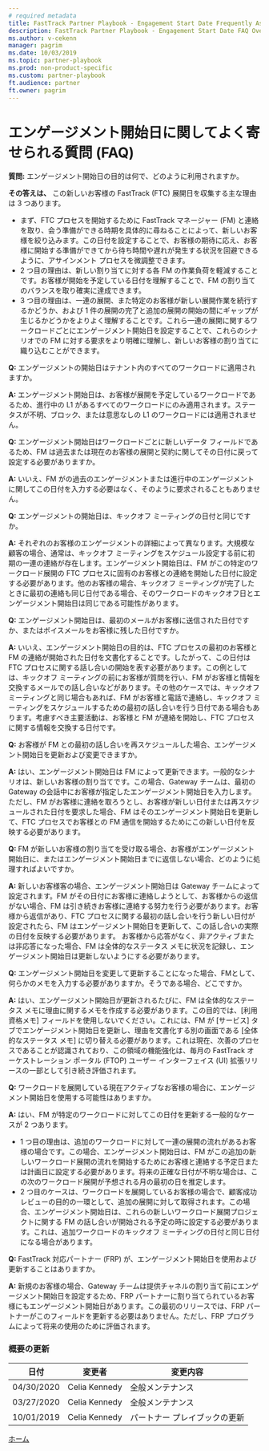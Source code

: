 ```yaml
---
# required metadata  
title: FastTrack Partner Playbook - Engagement Start Date Frequently Asked Questions (FAQ)
description: FastTrack Partner Playbook - Engagement Start Date FAQ Overview
ms.author: v-cekenn
manager: pagrim
ms.date: 10/03/2019  
ms.topic: partner-playbook  
ms.prod: non-product-specific  
ms.custom: partner-playbook  
ft.audience: partner  
ft.owner: pagrim
---
```

   
# エンゲージメント開始日に関してよく寄せられる質問 (FAQ)

**質問:** エンゲージメント開始日の目的は何で、どのように利用されますか。

**その答えは、** この新しいお客様の FastTrack (FTC) 展開日を収集する主な理由は 3 つあります。

- まず、FTC プロセスを開始するために FastTrack マネージャー (FM) と連絡を取り、会う準備ができる時期を具体的に尋ねることによって、新しいお客様を絞り込みます。この日付を設定することで、お客様の期待に応え、お客様に開始する準備ができてから待ち時間や遅れが発生する状況を回避できるように、アサインメント プロセスを微調整できます。
- 2 つ目の理由は、新しい割り当てに対する各 FM の作業負荷を軽減することです。お客様が開始を予定している日付を理解することで、FM の割り当てのバランスを取り確実に達成できます。
- 3 つ目の理由は、一連の展開、また特定のお客様が新しい展開作業を続行するかどうか、および 1 件の展開の完了と追加の展開の開始の間にギャップが生じるかどうかをよりよく理解することです。これら一連の展開に関するワークロードごとにエンゲージメント開始日を設定することで、これらのシナリオでの FM に対する要求をより明確に理解し、新しいお客様の割り当てに織り込むことができます。

**Q:** エンゲージメントの開始日はテナント内のすべてのワークロードに適用されますか。

**A:** エンゲージメント開始日は、お客様が展開を予定しているワークロードであるため、進行中の L1 があるすべてのワークロードにのみ適用されます。ステータスが不明、ブロック、または意思なしの L1 のワークロードには適用されません。
 
**Q:** エンゲージメント開始日はワークロードごとに新しいデータ フィールドであるため、FM は過去または現在のお客様の展開と契約に関してその日付に戻って設定する必要がありますか。

**A:** いいえ、FM がの過去のエンゲージメントまたは進行中のエンゲージメントに関してこの日付を入力する必要はなく、そのように要求されることもありません。

**Q:** エンゲージメントの開始日は、キックオフ ミーティングの日付と同じですか。

**A:** それぞれのお客様のエンゲージメントの詳細によって異なります。大規模な顧客の場合、通常は、キックオフ ミーティングをスケジュール設定する前に初期の一連の連絡が存在します。エンゲージメント開始日は、FM がこの特定のワークロード展開の FTC プロセスに固有のお客様との連絡を開始した日付に設定する必要があります。他のお客様の場合、キックオフ ミーティングが完了したときに最初の連絡も同じ日付である場合、そのワークロードのキックオフ日とエンゲージメント開始日は同じである可能性があります。

**Q:** エンゲージメント開始日は、最初のメールがお客様に送信された日付ですか、またはボイスメールをお客様に残した日付ですか。

**A:** いいえ、エンゲージメント開始日の目的は、FTC プロセスの最初のお客様と FM の連絡が開始された日付を文書化することです。したがって、この日付は FTC プロセスに関する話し合いの開始を表す必要があります。この例としては、キックオフ ミーティングの前にお客様が質問を行い、FM がお客様と情報を交換するメールでの話し合いなどがあります。その他のケースでは、キックオフ ミーティングと同じ場合もあれば、FM がお客様と電話で連絡し、キックオフ ミーティングをスケジュールするための最初の話し合いを行う日付である場合もあります。考慮すべき主要活動は、お客様と FM が連絡を開始し、FTC プロセスに関する情報を交換する日付です。

**Q:** お客様が FM との最初の話し合いを再スケジュールした場合、エンゲージメント開始日を更新および変更できますか。

**A:** はい、エンゲージメント開始日は FM によって更新できます。一般的なシナリオは、新しいお客様の割り当てです。この場合、Gateway チームは、最初の Gateway の会話中にお客様が指定したエンゲージメント開始日を入力します。ただし、FM がお客様に連絡を取ろうとし、お客様が新しい日付または再スケジュールされた日付を要求した場合、FM はそのエンゲージメント開始日を更新して、FTC プロセスでお客様との FM 通信を開始するためにこの新しい日付を反映する必要があります。

**Q:** FM が新しいお客様の割り当てを受け取る場合、お客様がエンゲージメント開始日に、またはエンゲージメント開始日までに返信しない場合、どのように処理すればよいですか。

**A:** 新しいお客様客の場合、エンゲージメント開始日は Gateway チームによって設定されます。FM がその日付にお客様に連絡しようとして、お客様からの返信がない場合、FM は引き続きお客様に連絡する努力を行う必要があります。お客様から返信があり、FTC プロセスに関する最初の話し合いを行う新しい日付が設定されたら、FM はエンゲージメント開始日を更新して、この話し合いの実際の日付を反映する必要があります。
お客様から応答がなく、非アクティブまたは非応答になった場合、FM は全体的なステータス メモに状況を記録し、エンゲージメント開始日は更新しないようにする必要があります。

**Q:** エンゲージメント開始日を変更して更新することになった場合、FMとして、何らかのメモを入力する必要がありますか。そうである場合、どこですか。

**A:** はい、エンゲージメント開始日が更新されるたびに、FM は全体的なステータス メモに理由に関するメモを作成する必要があります。この目的では、[利用資格メモ] フィールドを使用しないでください。これには、FM が [サービス] タブでエンゲージメント開始日を更新し、理由を文書化する別の画面である [全体的なステータス メモ] に切り替える必要があります。これは現在、次善のプロセスであることが認識されており、この領域の機能強化は、毎月の FastTrack オーケストレーション ポータル (FTOP) ユーザー インターフェイス (UI) 拡張リリースの一部として引き続き評価されます。

**Q:** ワークロードを展開している現在アクティブなお客様の場合に、エンゲージメント開始日を使用する可能性はありますか。

**A:** はい、FM が特定のワークロードに対してこの日付を更新する一般的なケースが 2 つあります。

- 1 つ目の理由は、追加のワークロードに対して一連の展開の流れがあるお客様の場合です。この場合、エンゲージメント開始日は、FM がこの追加の新しいワークロード展開の流れを開始するためにお客様と連絡する予定日または計画日に設定する必要があります。将来の正確な日付が不明な場合は、この次のワークロード展開が予想される月の最初の日を推定します。
- 2 つ目のケースは、ワークロードを展開しているお客様の場合で、顧客成功レビューの目的の一環として、追加の展開に対して取得されます。この場合、エンゲージメント開始日は、これらの新しいワークロード展開プロジェクトに関する FM の話し合いが開始される予定の時に設定する必要があります。これは、追加ワークロードのキックオフ ミーティングの日付と同じ日付になる場合があります。

**Q:** FastTrack 対応パートナー (FRP) が、エンゲージメント開始日を使用および更新することはありますか。

**A:** 新規のお客様の場合、Gateway チームは提供チャネルの割り当て前にエンゲージメント開始日を設定するため、FRP パートナーに割り当てられているお客様にもエンゲージメント開始日があります。この最初のリリースでは、FRP パートナーがこのフィールドを更新する必要はありません。ただし、FRP プログラムによって将来の使用のために評価されます。

### 概要の更新

|日付|変更者|変更内容|
|---------|---------------|----------------------------|
|04/30/2020| Celia Kennedy| 全般メンテナンス|
|03/27/2020| Celia Kennedy| 全般メンテナンス|
|10/01/2019| Celia Kennedy| パートナー プレイブックの更新|

[ホーム](http://partner-docs.microsoft.com)
